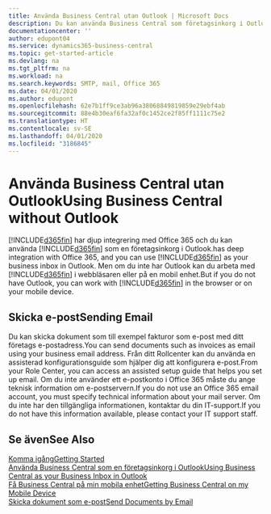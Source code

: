 ```yaml
---
title: Använda Business Central utan Outlook | Microsoft Docs
description: Du kan använda Business Central som företagsinkorg i Outlook eftersom det är integrerat med Office 365, men du kan även arbeta utan Outlook i en webbläsare eller på en mobil enhet.
documentationcenter: ''
author: edupont04
ms.service: dynamics365-business-central
ms.topic: get-started-article
ms.devlang: na
ms.tgt_pltfrm: na
ms.workload: na
ms.search.keywords: SMTP, mail, Office 365
ms.date: 04/01/2020
ms.author: edupont
ms.openlocfilehash: 62e7b1ff9ce3ab96a38068849819859e29ebf4ab
ms.sourcegitcommit: 88e4b30eaf6fa32af0c1452ce2f85ff1111c75e2
ms.translationtype: HT
ms.contentlocale: sv-SE
ms.lasthandoff: 04/01/2020
ms.locfileid: "3186845"
---
```

# <a name="using-business-central-without-outlook"></a><span data-ttu-id="44fa0-103">Använda Business Central utan Outlook</span><span class="sxs-lookup"><span data-stu-id="44fa0-103">Using Business Central without Outlook</span></span>
[!INCLUDE[d365fin](includes/d365fin_md.md)] <span data-ttu-id="44fa0-104">har djup integrering med Office 365 och du kan använda [!INCLUDE[d365fin](includes/d365fin_md.md)] som en företagsinkorg i Outlook.</span><span class="sxs-lookup"><span data-stu-id="44fa0-104">has deep integration with Office 365, and you can use [!INCLUDE[d365fin](includes/d365fin_md.md)] as your business inbox in Outlook.</span></span> <span data-ttu-id="44fa0-105">Men om du inte har Outlook kan du arbeta med [!INCLUDE[d365fin](includes/d365fin_md.md)] i webbläsaren eller på en mobil enhet.</span><span class="sxs-lookup"><span data-stu-id="44fa0-105">But if you do not have Outlook, you can work with [!INCLUDE[d365fin](includes/d365fin_md.md)] in the browser or on your mobile device.</span></span>  

## <a name="sending-email"></a><span data-ttu-id="44fa0-106">Skicka e-post</span><span class="sxs-lookup"><span data-stu-id="44fa0-106">Sending Email</span></span>
<span data-ttu-id="44fa0-107">Du kan skicka dokument som till exempel fakturor som e-post med ditt företags e-postadress.</span><span class="sxs-lookup"><span data-stu-id="44fa0-107">You can send documents such as invoices as email using your business email address.</span></span> <span data-ttu-id="44fa0-108">Från ditt Rollcenter kan du använda en assisterad konfigurationsguide som hjälper dig att konfigurera e-post.</span><span class="sxs-lookup"><span data-stu-id="44fa0-108">From your Role Center, you can access an assisted setup guide that helps you set up email.</span></span> <span data-ttu-id="44fa0-109">Om du inte använder ett e-postkonto i Office 365 måste du ange teknisk information om e-postservern.</span><span class="sxs-lookup"><span data-stu-id="44fa0-109">If you do not use an Office 365 email account, you must specify technical information about your mail server.</span></span> <span data-ttu-id="44fa0-110">Om du inte har den tillgängliga informationen, kontaktar du din IT-support.</span><span class="sxs-lookup"><span data-stu-id="44fa0-110">If you do not have this information available, please contact your IT support staff.</span></span>  


## <a name="see-also"></a><span data-ttu-id="44fa0-111">Se även</span><span class="sxs-lookup"><span data-stu-id="44fa0-111">See Also</span></span>
[<span data-ttu-id="44fa0-112">Komma igång</span><span class="sxs-lookup"><span data-stu-id="44fa0-112">Getting Started</span></span>](product-get-started.md)  
[<span data-ttu-id="44fa0-113">Använda Business Central som en företagsinkorg i Outlook</span><span class="sxs-lookup"><span data-stu-id="44fa0-113">Using Business Central as your Business Inbox in Outlook</span></span>](admin-outlook.md)  
[<span data-ttu-id="44fa0-114">Få Business Central på min mobila enhet</span><span class="sxs-lookup"><span data-stu-id="44fa0-114">Getting Business Central on my Mobile Device</span></span>](install-mobile-app.md)  
[<span data-ttu-id="44fa0-115">Skicka dokument som e-post</span><span class="sxs-lookup"><span data-stu-id="44fa0-115">Send Documents by Email</span></span>](ui-how-send-documents-email.md)
